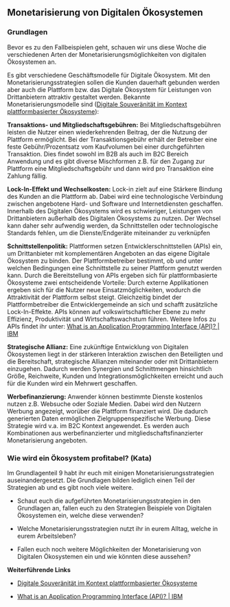 ## Monetarisierung von Digitalen Ökosystemen

### Grundlagen

Bevor es zu den Fallbeispielen geht, schauen wir uns diese Woche die verschiedenen Arten der Monetarisierungsmöglichkeiten von digitalen Ökosystemen an.

Es gibt verschiedene Geschäftsmodelle für Digitale Ökosystem. Mit den Monetarisierungsstrategien sollen die Kunden dauerhaft gebunden werden aber auch die Plattform bzw. das Digitale Ökosystem für Leistungen von Drittanbietern attraktiv gestaltet werden. Bekannte Monetarisierungsmodelle sind ([Digitale Souveränität im Kontext plattformbasierter Ökosysteme](https://www.de.digital/DIGITAL/Redaktion/DE/Digital-Gipfel/Download/2019/digitale-souveraenitaet.pdf?__blob=publicationFile&v=3)):

**Transaktions- und Mitgliedschaftsgebühren:** Bei Mitgliedschaftsgebühren leisten die Nutzer einen wiederkehrenden Beitrag, der die Nutzung der Plattform ermöglicht. Bei der Transaktionsgebühr erhält der Betreiber eine feste Gebühr/Prozentsatz vom Kaufvolumen bei einer durchgeführten Transaktion. Dies findet sowohl im B2B als auch im B2C Bereich Anwendung und es gibt diverse Mischformen z.B. für den Zugang zur Plattform eine Mitgliedschaftsgebühr und dann wird pro Transaktion eine Zahlung fällig.

**Lock-In-Effekt und Wechselkosten:** Lock-in zielt auf eine Stärkere Bindung des Kunden an die Plattform ab. Dabei wird eine technologische Verbindung zwischen angebotene Hard- und Software und Internetdiensten geschaffen. Innerhalb des Digitalen Ökosystems wird es schwieriger, Leistungen von Drittanbietern außerhalb des Digitalen Ökosystems zu nutzen. Der Wechsel kann daher sehr aufwendig werden, da Schnittstellen oder technologische Standards fehlen, um die Dienste/Endgeräte miteinander zu verknüpfen

**Schnittstellenpolitik:** Plattformen setzen Entwicklerschnittstellen (APIs) ein, um Drittanbieter mit komplementären Angeboten an das eigene Digitale Ökosystem zu binden. Der Plattformbetreiber bestimmt, ob und unter welchen Bedingungen eine Schnittstelle zu seiner Plattform genutzt werden kann. Durch die Bereitstellung von APIs ergeben sich für plattformbasierte Ökosysteme zwei entscheidende Vorteile: Durch externe Applikationen ergeben sich für die Nutzer neue Einsatzmöglichkeiten, wodurch die Attraktivität der Plattform selbst steigt. Gleichzeitig bindet der Plattformbetreiber die Entwicklergemeinde an sich und schafft zusätzliche Lock-In-Effekte. APIs können auf volkswirtschaftlicher Ebene zu mehr Effizienz, Produktivität und Wirtschaftswachstum führen. Weitere Infos zu APIs findet ihr unter: [What is an Application Programming Interface (API)? | IBM](https://www.ibm.com/topics/api)

**Strategische Allianz:** Eine zukünftige Entwicklung von Digitalen Ökosystemen liegt in der stärkeren Interaktion zwischen den Beteiligten und die Bereitschaft, strategische Allianzen miteinander oder mit Drittanbietern einzugehen. Dadurch werden Synergien und Schnittmengen hinsichtlich Größe, Reichweite, Kunden und Integrationsmöglichkeiten erreicht und auch für die Kunden wird ein Mehrwert geschaffen.

**Werbefinanzierung:** Anwender können bestimmte Dienste kostenlos nutzen z.B. Websuche oder Soziale Medien. Dabei wird den Nutzern Werbung angezeigt, worüber die Plattform finanziert wird. Die dadurch generierten Daten ermöglichen Zielgruppenspezifische Werbung. Diese Strategie wird v.a. im B2C Kontext angewendet. Es werden auch Kombinationen aus werbefinanzierter und mitgliedschaftsfinanzierter Monetarisierung angeboten.

### Wie wird ein Ökosystem profitabel? (Kata)

Im Grundlagenteil 9 habt ihr euch mit einigen Monetarisierungsstrategien auseinandergesetzt. Die Grundlagen bilden lediglich einen Teil der Strategien ab und es gibt noch viele weitere.

- Schaut euch die aufgeführten Monetarisierungsstrategien in den Grundlagen an, fallen euch zu den Strategien Beispiele von Digitalen Ökosystemen ein, welche diese verwenden?

- Welche Monetarisierungsstrategien nutzt ihr in eurem Alltag, welche in eurem Arbeitsleben?

- Fallen euch noch weitere Möglichkeiten der Monetarisierung von Digitalen Ökosystemen ein und wie könnten diese aussehen?

**Weiterführende Links**

- [Digitale Souveränität im Kontext plattformbasierter Ökosysteme](https://www.de.digital/DIGITAL/Redaktion/DE/Digital-Gipfel/Download/2019/digitale-souveraenitaet.pdf?__blob=publicationFile&v=3)

- [What is an Application Programming Interface (API)? | IBM](https://www.ibm.com/topics/api)
